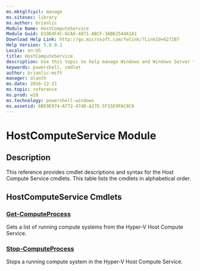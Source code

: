 ```yaml
---
ms.mktglfcycl: manage
ms.sitesec: library
ms.author: brianlic
Module Name: HostComputeService
Module Guid: D19D4F4C-6CA6-4071-ABCF-3AB62544A1A1
Download Help Link: http://go.microsoft.com/fwlink/?LinkId=627287
Help Version: 5.0.0.1
Locale: en-US
title: HostComputeService
description: Use this topic to help manage Windows and Windows Server technologies with Windows PowerShell.
keywords: powershell, cmdlet
author: brianlic-msft
manager: alanth
ms.date: 2016-12-21
ms.topic: reference
ms.prod: w10
ms.technology: powershell-windows
ms.assetid: 6BE9E974-A772-474D-A27E-5F15E9FAC8C8
---
```


# HostComputeService Module
## Description
This reference provides cmdlet descriptions and syntax for the Host Compute Service cmdlets. This table lists the cmdlets in alphabetical order.

## HostComputeService Cmdlets
### [Get-ComputeProcess](./Get-ComputeProcess.md)
Gets a list of running compute systems from the Hyper-V Host Compute Service.

### [Stop-ComputeProcess](./Stop-ComputeProcess.md)
Stops a running compute system in the Hyper-V Host Compute Service.


